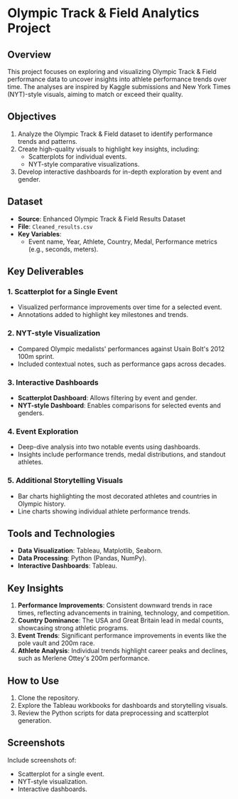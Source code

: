 # Olympic Track & Field Analytics Project

## Overview

This project focuses on exploring and visualizing Olympic Track & Field performance data to uncover insights into athlete performance trends over time. The analyses are inspired by Kaggle submissions and New York Times (NYT)-style visuals, aiming to match or exceed their quality.

## Objectives

1. Analyze the Olympic Track & Field dataset to identify performance trends and patterns.
2. Create high-quality visuals to highlight key insights, including:
   - Scatterplots for individual events.
   - NYT-style comparative visualizations.
3. Develop interactive dashboards for in-depth exploration by event and gender.

## Dataset

- **Source**: Enhanced Olympic Track & Field Results Dataset
- **File**: `Cleaned_results.csv`
- **Key Variables**:
  - Event name, Year, Athlete, Country, Medal, Performance metrics (e.g., seconds, meters).

## Key Deliverables

### 1. Scatterplot for a Single Event
- Visualized performance improvements over time for a selected event.
- Annotations added to highlight key milestones and trends.

### 2. NYT-style Visualization
- Compared Olympic medalists' performances against Usain Bolt's 2012 100m sprint.
- Included contextual notes, such as performance gaps across decades.

### 3. Interactive Dashboards
- **Scatterplot Dashboard**: Allows filtering by event and gender.
- **NYT-style Dashboard**: Enables comparisons for selected events and genders.

### 4. Event Exploration
- Deep-dive analysis into two notable events using dashboards.
- Insights include performance trends, medal distributions, and standout athletes.

### 5. Additional Storytelling Visuals
- Bar charts highlighting the most decorated athletes and countries in Olympic history.
- Line charts showing individual athlete performance trends.

## Tools and Technologies
- **Data Visualization**: Tableau, Matplotlib, Seaborn.
- **Data Processing**: Python (Pandas, NumPy).
- **Interactive Dashboards**: Tableau.

## Key Insights

1. **Performance Improvements**: Consistent downward trends in race times, reflecting advancements in training, technology, and competition.
2. **Country Dominance**: The USA and Great Britain lead in medal counts, showcasing strong athletic programs.
3. **Event Trends**: Significant performance improvements in events like the pole vault and 200m race.
4. **Athlete Analysis**: Individual trends highlight career peaks and declines, such as Merlene Ottey's 200m performance.

## How to Use
1. Clone the repository.
2. Explore the Tableau workbooks for dashboards and storytelling visuals.
3. Review the Python scripts for data preprocessing and scatterplot generation.

## Screenshots
Include screenshots of:
- Scatterplot for a single event.
- NYT-style visualization.
- Interactive dashboards.
